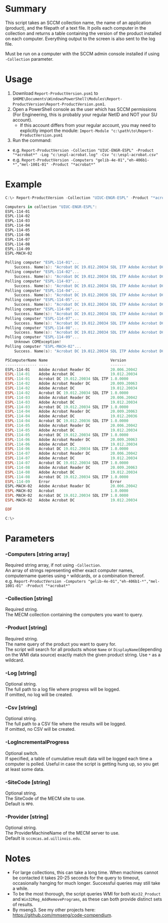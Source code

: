 # Summary
This script takes an SCCM collection name, the name of an application (product), and the filepath of a text file. It polls each computer in the collection and returns a table containing the version of the product installed on each computer. Everything output to the screen is also sent to the log file.  

Must be run on a computer with the SCCM admin console installed if using `-Collection` parameter.  

# Usage
1. Download `Report-ProductVersion.psm1` to `$HOME\Documents\WindowsPowerShell\Modules\Report-ProductVersion\Report-ProductVersion.psm1`.
2. Open a PowerShell console as the user which has SCCM permissions (For Engineering, this is probably your regular NetID and NOT your SU account).
    - If this account differs from your regular account, you may need to explicitly import the module: `Import-Module "c:\path\to\Report-ProductVersion.psm1`
3. Run the command:
  - e.g. `Report-ProductVersion -Collection "UIUC-ENGR-ESPL" -Product "*acrobat*" -Log "c:\espl-acrobat.log" -Csv "c:\espl-acrobat.csv"`
  - e.g. `Report-ProductVersion -Computers "gelib-4e-01","eh-406b1-*","mel-1001-01" -Product "*acrobat*"`

# Example
```powershell
C:\> Report-ProductVersion -Collection "UIUC-ENGR-ESPL" -Product "*acrobat*" -Log "c:\epsl-acrobat.log" -Csv "c:\espl-acrobat.csv"

Computers in collection "UIUC-ENGR-ESPL":
ESPL-114-01
ESPL-114-02
ESPL-114-03
ESPL-114-04
ESPL-114-05
ESPL-114-06
ESPL-114-07
ESPL-114-08
ESPL-114-09
ESPL-MACH-02

Polling computer "ESPL-114-01"...
    Success. Name(s): "Acrobat DC 19.012.20034 SDL ITP Adobe Acrobat DC Adobe Acrobat Reader DC", Version(s): "1.0.0000 19.012.20034 20.006.20042".
Polling computer "ESPL-114-02"...
    Success. Name(s): "Acrobat DC 19.012.20034 SDL ITP Adobe Acrobat DC Adobe Acrobat Reader DC", Version(s): "1.0.0000 19.012.20034 20.009.20063".
Polling computer "ESPL-114-03"...
    Success. Name(s): "Acrobat DC 19.012.20034 SDL ITP Adobe Acrobat DC Adobe Acrobat Reader DC", Version(s): "1.0.0000 19.012.20034 20.006.20042".
Polling computer "ESPL-114-04"...
    Success. Name(s): "Acrobat DC 19.012.20036 SDL ITP Adobe Acrobat DC Adobe Acrobat Reader DC", Version(s): "1.0.0000 19.012.20036 20.009.20063".
Polling computer "ESPL-114-05"...
    Success. Name(s): "Acrobat DC 19.012.20034 SDL ITP Adobe Acrobat DC Adobe Acrobat Reader DC", Version(s): "1.0.0000 19.012.20034 20.006.20042".
Polling computer "ESPL-114-06"...
    Success. Name(s): "Acrobat DC 19.012.20034 SDL ITP Adobe Acrobat DC Adobe Acrobat Reader DC", Version(s): "1.0.0000 19.012.20034 20.009.20063".
Polling computer "ESPL-114-07"...
    Success. Name(s): "Acrobat DC 19.012.20034 SDL ITP Adobe Acrobat DC Adobe Acrobat Reader DC", Version(s): "1.0.0000 19.012.20034 20.006.20042".
Polling computer "ESPL-114-08"...
    Success. Name(s): "Acrobat DC 19.012.20034 SDL ITP Adobe Acrobat DC Adobe Acrobat Reader DC", Version(s): "1.0.0000 19.012.20034 20.009.20063".
Polling computer "ESPL-114-09"...
    Unknown COMException!
Polling computer "ESPL-MACH-02"...
    Success. Name(s): "Acrobat DC 19.012.20034 SDL ITP Adobe Acrobat DC Adobe Acrobat Reader DC Acrobat", Version(s): "1.0.0000 19.012.20034 20.006.20042 1.0.0000".

PSComputerName Name                            Version
-------------- ----                            -------
ESPL-114-01    Adobe Acrobat Reader DC         20.006.20042
ESPL-114-01    Adobe Acrobat DC                19.012.20034
ESPL-114-01    Acrobat DC 19.012.20034 SDL ITP 1.0.0000
ESPL-114-02    Adobe Acrobat Reader DC         20.009.20063
ESPL-114-02    Adobe Acrobat DC                19.012.20034
ESPL-114-02    Acrobat DC 19.012.20034 SDL ITP 1.0.0000
ESPL-114-03    Adobe Acrobat Reader DC         20.006.20042
ESPL-114-03    Adobe Acrobat DC                19.012.20034
ESPL-114-03    Acrobat DC 19.012.20034 SDL ITP 1.0.0000
ESPL-114-04    Adobe Acrobat Reader DC         20.009.20063
ESPL-114-04    Adobe Acrobat DC                19.012.20036
ESPL-114-04    Acrobat DC 19.012.20036 SDL ITP 1.0.0000
ESPL-114-05    Adobe Acrobat Reader DC         20.006.20042
ESPL-114-05    Adobe Acrobat DC                19.012.20034
ESPL-114-05    Acrobat DC 19.012.20034 SDL ITP 1.0.0000
ESPL-114-06    Adobe Acrobat Reader DC         20.009.20063
ESPL-114-06    Adobe Acrobat DC                19.012.20034
ESPL-114-06    Acrobat DC 19.012.20034 SDL ITP 1.0.0000
ESPL-114-07    Adobe Acrobat Reader DC         20.006.20042
ESPL-114-07    Adobe Acrobat DC                19.012.20034
ESPL-114-07    Acrobat DC 19.012.20034 SDL ITP 1.0.0000
ESPL-114-08    Adobe Acrobat Reader DC         20.009.20063
ESPL-114-08    Adobe Acrobat DC                19.012.20034
ESPL-114-08    Acrobat DC 19.012.20034 SDL ITP 1.0.0000
ESPL-114-09    Error                           Error
ESPL-MACH-02   Adobe Acrobat Reader DC         20.006.20042
ESPL-MACH-02   Acrobat                         1.0.0000
ESPL-MACH-02   Acrobat DC 19.012.20034 SDL ITP 1.0.0000
ESPL-MACH-02   Adobe Acrobat DC                19.012.20034

EOF

C:\>
```

# Parameters

### -Computers [string array]
Required string array, if not using `-Collection`.  
An array of strings representing either exact computer names, computername queries using `*` wildcards, or a combination thereof.  
e.g. `Report-ProductVersion -Computers "gelib-4e-01","eh-406b1-*","mel-1001-01" -Product "*acrobat*"`

### -Collection [string]
Required string.  
The MECM collection containing the computers you want to query.  

### -Product [string]
Required string.  
The name query of the product you want to query for.  
The script will search for all products whose `Name` or `DisplayName`(depending on the WMI data source) exactly match the given product string. Use `*` as a wildcard.  

### -Log [string]
Optional string.  
The full path to a log file where progress will be logged.  
If omitted, no log will be created.  

### -Csv [string]
Optional string.  
The full path to a CSV file where the results will be logged.  
If omitted, no CSV will be created.  

### -LogIncrementalProgress
Optional switch.  
If specified, a table of cumulative result data will be logged each time a computer is polled. Useful in case the script is getting hung up, so you get at least some data.  

### -SiteCode [string]
Optional string.  
The SiteCode of the MECM site to use.  
Default is `MP0`.  

### -Provider [string]
Optional string.  
The ProviderMachineName of the MECM server to use.  
Default is `sccmcas.ad.uillinois.edu`.  

# Notes
- For large collections, this can take a long time. When machines cannot be contacted it takes 20-25 seconds for the query to timeout, occasionally hanging for much longer. Successful queries may still take a while.
- To be the most thorough, the script queries WMI for both `Win32_Product` and `Win32Reg_AddRemovePrograms`, as these can both provide distinct sets of results.  
- By mseng3. See my other projects here: https://github.com/mmseng/code-compendium.
